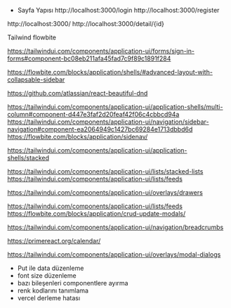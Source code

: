 - Sayfa Yapısı
  <!-- Auth -->
  http://localhost:3000/login
  http://localhost:3000/register

<!-- Dashboard -->

http://localhost:3000/
http://localhost:3000/detail/{id}

<!-- Kütüphaneler ve sayfalar -->

Tailwind
flowbite

<!-- Login & Register -->

https://tailwindui.com/components/application-ui/forms/sign-in-forms#component-bc08eb211afa45fad7c9f89c1891f284

 <!-- Dashboard -->

https://flowbite.com/blocks/application/shells/#advanced-layout-with-collapsable-sidebar

<!-- Drag & Drop -->

https://github.com/atlassian/react-beautiful-dnd

<!-- Dashboard left bar -->

https://tailwindui.com/components/application-ui/application-shells/multi-column#component-d447e3faf2d20feaf42f06c4cbbcd94a
https://tailwindui.com/components/application-ui/navigation/sidebar-navigation#component-ea2064949c1427bc69284e1713dbbd6d
https://flowbite.com/blocks/application/sidenav/

<!-- Dashboard top bar -->

https://tailwindui.com/components/application-ui/application-shells/stacked

<!-- Dshboard detail activity section -->

https://tailwindui.com/components/application-ui/lists/stacked-lists
https://tailwindui.com/components/application-ui/lists/feeds

<!-- Activity modal -->

https://tailwindui.com/components/application-ui/overlays/drawers

<!-- Comment section -->

https://tailwindui.com/components/application-ui/lists/feeds
https://flowbite.com/blocks/application/crud-update-modals/

<!-- breadcrumbs -->

https://tailwindui.com/components/application-ui/navigation/breadcrumbs

<!-- Calandar -->

https://primereact.org/calendar/

<!-- Modal -->

https://tailwindui.com/components/application-ui/overlays/modal-dialogs

<!-- Yapılacaklar -->

- Put ile data düzenleme
- font size düzenleme
- bazı bileşenleri componentlere ayırma
- renk kodlarını tanımlama
- vercel derleme hatası
